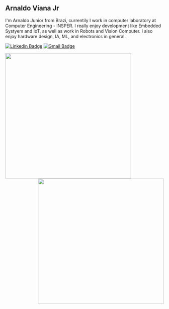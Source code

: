 ## Arnaldo Viana Jr
I'm Arnaldo Junior from Brazi, currentily I work in computer laboratory at Computer Engineering - INSPER. I really enjoy development like Embedded Systyem and IoT, as well as work in Robots and Vision Computer. I also enjoy hardware design, IA, ML, and electronics in general.


[![Linkedin Badge](https://img.shields.io/badge/-Arnaldo%20Viana-2867B2?style=flat-square&logo=Linkedin&logoColor=white&link=https://www.linkedin.com/in/arnaldo-alves-viana-junior-b3192334/)](https://www.linkedin.com/in/arnaldo-alves-viana-junior-b3192334/) 
[![Gmail Badge](https://img.shields.io/badge/-arnaldoavianajr@gmail.com-c71610?style=flat-square&logo=Gmail&logoColor=white&link=mailto:arnaldoavianajr@gmail.com)](mailto:arnaldoavianajr@gmail.com)

<img width="400px" align="left" src="https://github-readme-stats.vercel.app/api?username=arnaldojr&theme=" />

<img width="400px" align="right" src="https://github-readme-stats.vercel.app/api/top-langs/?username=arnaldojr&hide=html&layout=compact&theme=" />
